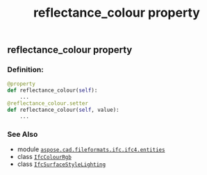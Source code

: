 ﻿---
title: reflectance_colour property
second_title: Aspose.CAD for Python via .NET API References
description: 
type: docs
weight: 80
url: /python-net/aspose.cad.fileformats.ifc.ifc4.entities/ifcsurfacestylelighting/reflectance_colour/
is_root: false
---

## reflectance_colour property

### Definition:
```python
@property
def reflectance_colour(self):
    ...
@reflectance_colour.setter
def reflectance_colour(self, value):
    ...
```

### See Also
* module [`aspose.cad.fileformats.ifc.ifc4.entities`](../../)
* class [`IfcColourRgb`](/cad/python-net/aspose.cad.fileformats.ifc.ifc4.entities/ifccolourrgb)
* class [`IfcSurfaceStyleLighting`](/cad/python-net/aspose.cad.fileformats.ifc.ifc4.entities/ifcsurfacestylelighting)
